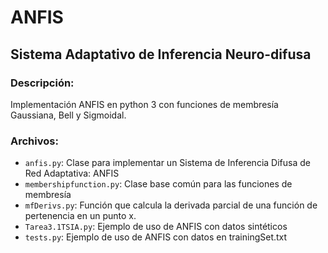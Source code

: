 # ANFIS
## Sistema Adaptativo de Inferencia Neuro-difusa

### Descripción:
Implementación ANFIS en python 3 con funciones de membresía Gaussiana, Bell y Sigmoidal.

### Archivos:

- `anfis.py`: Clase para implementar un Sistema de Inferencia Difusa de Red Adaptativa: ANFIS
- `membershipfunction.py`: Clase base común para las funciones de membresía
- `mfDerivs.py`: Función que calcula la derivada parcial de una función de pertenencia en un punto x.
- `Tarea3.1TSIA.py`: Ejemplo de uso de ANFIS con datos sintéticos
- `tests.py`: Ejemplo de uso de ANFIS con datos en trainingSet.txt

